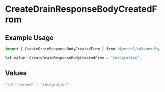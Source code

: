 # CreateDrainResponseBodyCreatedFrom

## Example Usage

```typescript
import { CreateDrainResponseBodyCreatedFrom } from "@vercel/sdk/models/createdrainop.js";

let value: CreateDrainResponseBodyCreatedFrom = "integration";
```

## Values

```typescript
"self-served" | "integration"
```